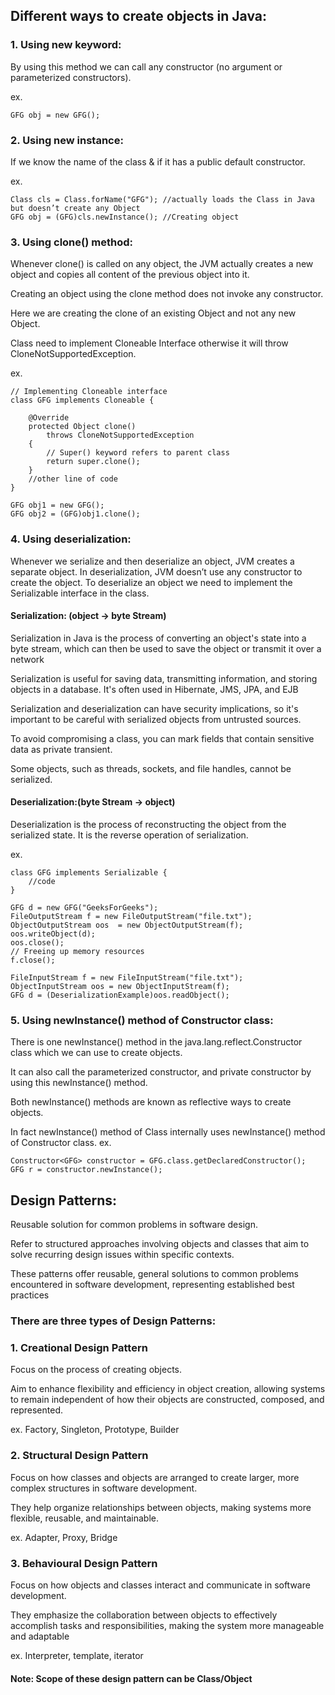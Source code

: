 ## Different ways to create objects in Java:
### 1. Using new keyword:
By using this method we can call any constructor (no argument or parameterized constructors).

ex. 
```
GFG obj = new GFG();
```

### 2. Using new instance:

If we know the name of the class & if it has a public default constructor.

ex.
```
Class cls = Class.forName("GFG"); //actually loads the Class in Java but doesn’t create any Object
GFG obj = (GFG)cls.newInstance(); //Creating object
```

### 3. Using clone() method:
Whenever clone() is called on any object, the JVM actually creates a new object and copies all content of the previous object into it. 

Creating an object using the clone method does not invoke any constructor.

Here we are creating the clone of an existing Object and not any new Object.

Class need to implement Cloneable Interface otherwise it will throw CloneNotSupportedException.

ex.
```
// Implementing Cloneable interface 
class GFG implements Cloneable { 
  
    @Override
    protected Object clone() 
        throws CloneNotSupportedException 
    { 
        // Super() keyword refers to parent class 
        return super.clone(); 
    } 
    //other line of code
}

GFG obj1 = new GFG();
GFG obj2 = (GFG)obj1.clone(); 
```


### 4. Using deserialization:
Whenever we serialize and then deserialize an object, JVM creates a separate object.
In deserialization, JVM doesn’t use any constructor to create the object.
To deserialize an object we need to implement the Serializable interface in the class.

#### Serialization: (object -> byte Stream)
Serialization in Java is the process of converting an object's state into a byte stream, which can then be used to save the object or transmit it over a network

Serialization is useful for saving data, transmitting information, and storing objects in a database. It's often used in Hibernate, JMS, JPA, and EJB

Serialization and deserialization can have security implications, so it's important to be careful with serialized objects from untrusted sources.

To avoid compromising a class, you can mark fields that contain sensitive data as private transient.

Some objects, such as threads, sockets, and file handles, cannot be serialized.

#### Deserialization:(byte Stream -> object)
Deserialization is the process of reconstructing the object from the serialized state. It is the reverse operation of serialization.

ex.
```
class GFG implements Serializable { 
    //code
}

GFG d = new GFG("GeeksForGeeks"); 
FileOutputStream f = new FileOutputStream("file.txt"); 
ObjectOutputStream oos  = new ObjectOutputStream(f); 
oos.writeObject(d); 
oos.close(); 
// Freeing up memory resources 
f.close(); 
           
FileInputStream f = new FileInputStream("file.txt"); 
ObjectInputStream oos = new ObjectInputStream(f); 
GFG d = (DeserializationExample)oos.readObject(); 
```


### 5. Using newInstance() method of Constructor class:
There is one newInstance() method in the java.lang.reflect.Constructor class which we can use to create objects.

It can also call the parameterized constructor, and private constructor by using this newInstance() method.

Both newInstance() methods are known as reflective ways to create objects.

In fact newInstance() method of Class internally uses newInstance() method of Constructor class. 
ex.
```
Constructor<GFG> constructor = GFG.class.getDeclaredConstructor(); 
GFG r = constructor.newInstance(); 
```



## Design Patterns:
Reusable solution for common problems in software design.

Refer to structured approaches involving objects and classes that aim to solve recurring design issues within specific contexts.

These patterns offer reusable, general solutions to common problems encountered in software development, representing established best practices

### There are three types of Design Patterns:

### 1. Creational Design Pattern
Focus on the process of creating objects. 

Aim to enhance flexibility and efficiency in object creation, allowing systems to remain independent of how their objects are constructed, composed, and represented.

ex. Factory, Singleton, Prototype, Builder

### 2. Structural Design Pattern
Focus on how classes and objects are arranged to create larger, more complex structures in software development. 

They help organize relationships between objects, making systems more flexible, reusable, and maintainable.

ex. Adapter, Proxy, Bridge

### 3. Behavioural Design Pattern
Focus on how objects and classes interact and communicate in software development. 

They emphasize the collaboration between objects to effectively accomplish tasks and responsibilities, making the system more manageable and adaptable

ex. Interpreter, template, iterator

#### Note: Scope of these design pattern can be Class/Object







